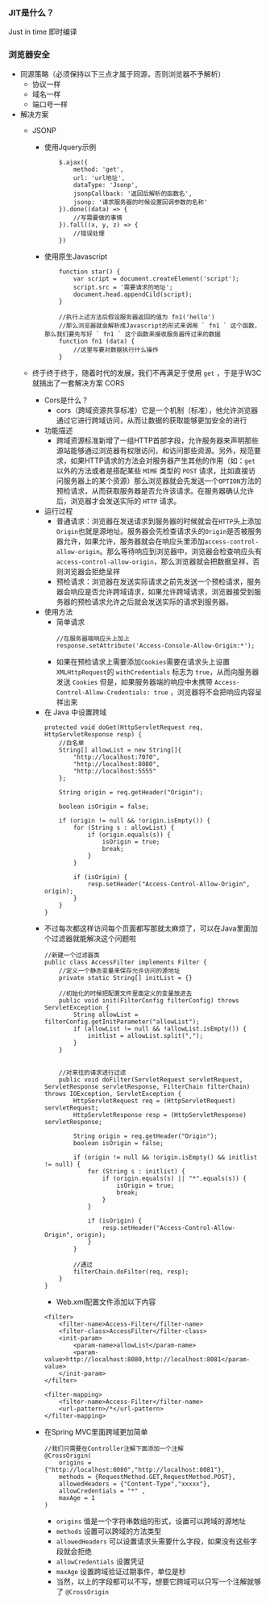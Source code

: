 ### JIT是什么？
Just in time 即时编译

### 浏览器安全
- 同源策略（必须保持以下三点才属于同源，否则浏览器不予解析）
    - 协议一样
    - 域名一样
    - 端口号一样
- 解决方案
    - JSONP
        - 使用Jquery示例
            ```
                $.ajax({
                    method: 'get',
                    url: 'url地址',
                    dataType: 'Jsonp',
                    jsonpCallback: '返回后解析的函数名',
                    jsonp: '请求服务器的时候设置回调参数的名称'
                }).done((data) => {
                    //写需要做的事情
                }).fall((x, y, z) => {
                    //错误处理
                })
            ```
        - 使用原生Javascript
            ```
                function star() {
                    var script = document.createElement('script');
                    script.src = '需要请求的地址';
                    document.head.appendCild(script);
                }

                //执行上述方法后假设服务器返回的值为 fn1('hello')
                //那么浏览器就会解析成Javascript的形式来调用 ` fn1 ` 这个函数，那么我们要先写好 ` fn1 ` 这个函数来接收服务器传过来的数据
                function fn1 (data) {
                    //这里写要对数据执行什么操作
                }
            ```
    
    - 终于终于终于，随着时代的发展，我们不再满足于使用 ` get ` ，于是乎W3C就搞出了一套解决方案 CORS
        - Cors是什么？
            - cors（跨域资源共享标准）它是一个机制（标准），他允许浏览器通过它进行跨域访问，从而让数据的获取能够更加安全的进行
        - 功能描述
            - 跨域资源标准新增了一组HTTP首部字段，允许服务器来声明那些源站能够通过浏览器有权限访问，和访问那些资源。另外，规范要求，如果HTTP请求的方法会对服务器产生其他的作用（如：` get ` 以外的方法或者是搭配某些 ` MIME ` 类型的 ` POST ` 请求，比如直接访问服务器上的某个资源）那么浏览器就会先发送一个` OPTION `方法的预检请求，从而获取服务器是否允许该请求。在服务器确认允许后，浏览器才会发送实际的 ` HTTP ` 请求。
        - 运行过程
            - 普通请求：浏览器在发送请求到服务器的时候就会在` HTTP `头上添加` Origin `也就是源地址。服务器会先检查请求头的` Origin `是否被服务器允许，如果允许，服务器就会在响应头里添加` access-control-allow-origin `。那么等待响应到浏览器中，浏览器会检查响应头有` access-control-allow-origin `，那么浏览器就会把数据呈祥，否则浏览器会拒绝呈祥
            - 预检请求：浏览器在发送实际请求之前先发送一个预检请求，服务器会响应是否允许跨域请求，如果允许跨域请求，浏览器接受到服务器的预检请求允许之后就会发送实际的请求到服务器。
        - 使用方法
            - 简单请求
                ```
                //在服务器端响应头上加上
                response.setAttribute('Access-Console-Allow-Origin:*');
                ```
            - 如果在预检请求上需要添加` Cookies `需要在请求头上设置` XMLHttpRequest `的 ` withCredentials ` 标志为 ` true `，从而向服务器发送 ` Cookies ` 但是，如果服务器端的响应中未携带 ` Access-Control-Allow-Credentials: true ` ，浏览器将不会把响应内容呈祥出来
        - 在 Java 中设置跨域
            ```
            protected void doGet(HttpServletRequest req, HttpServletResponse resp) {
                //白名单
                String[] allowList = new String[]{
                    "http://localhost:7070",
                    "http://localhost:8080",
                    "http://localhost:5555"
                };

                String origin = req.getHeader("Origin");

                boolean isOrigin = false;

                if (origin != null && !origin.isEmpty()) {
                    for (String s : allowList) {
                        if (origin.equals(s)) {
                            isOrigin = true;
                            break;
                        }
                    }

                    if (isOrigin) {
                        resp.setHeader("Access-Control-Allow-Origin", origin);
                    }
                }
            }
            ```
        - 不过每次都这样访问每个页面都写那就太麻烦了，可以在Java里面加个过滤器就能解决这个问题啦
            ```
            //新建一个过滤器类
            public class AccessFilter implements Filter {
                //定义一个静态变量来保存允许访问的源地址
                private static String[] initList = {}

                //初始化的时候把配置文件里面定义的变量放进去
                public void init(FilterConfig filterConfig) throws ServletException {
                    String allowList = filterConfig.getInitParameter("allowList");
                    if (allowList != null && !allowList.isEmpty()) {
                        initlist = allowList.split(",");
                    }
                }


                //对来往的请求进行过滤
                public void doFilter(ServletRequest servletRequest, ServletResponse servletResponse, FilterChain filterChain) throws IOException, ServletException {
                    HttpServletRequest req = (HttpServletRequest) servletRequest;
                    HttpServletResponse resp = (HttpServletResponse) servletResponse;

                    String origin = req.getHeader("Origin");
                    boolean isOrigin = false;

                    if (origin != null && !origin.isEmpty() && initlist != null) {
                        for (String s : initlist) {
                            if (origin.equals(s) || "*".equals(s)) {
                                isOrigin = true;
                                break;
                            }
                        }

                        if (isOrigin) {
                            resp.setHeader("Access-Control-Allow-Origin", origin);
                        }
                    }

                    //通过
                    filterChain.doFilter(req, resp);
                }
            }
            ```
            - Web.xml配置文件添加以下内容
            ```
            <filter>
                <filter-name>Access-Filter</filter-name>
                <filter-class>AccessFilter</filter-class>
                <init-param>
                    <param-name>allowList</param-name>
                    <param-value>http://localhost:8080,http://localhost:8081</param-value>
                </init-param>
            </filter>

            <filter-mapping>
                <filter-name>Access-Filter</filter-name>
                <url-pattern>/*</url-pattern>
            </filter-mapping>
            ```
        - 在Spring MVC里面跨域更加简单
            ```
            //我们只需要在Controller注解下面添加一个注解
            @CrossOrigin(
                origins = {"http://localhost:8080","http://localhost:8081"},
                methods = {RequestMethod.GET,RequestMethod.POST},
                allowedHeaders = {"Content-Type","xxxxx"},
                allowCredentials = "*" ,
                maxAge = 1
            )
            ```
            - ` origins ` 值是一个字符串数组的形式，设置可以跨域的源地址
            - ` methods ` 设置可以跨域的方法类型
            - ` allowedHeaders ` 可以设置请求头需要什么字段，如果没有这些字段就会拒绝
            - ` allowCredentials ` 设置凭证
            - ` maxAge ` 设置跨域验证过期事件，单位是秒
            - 当然，以上的字段都可以不写，想要它跨域可以只写一个注解就够了 ` @CrossOrigin `